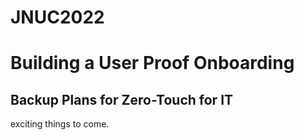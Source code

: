 # JNUC2022

# Building a User Proof Onboarding
## Backup Plans for Zero-Touch for IT

exciting things to come.
